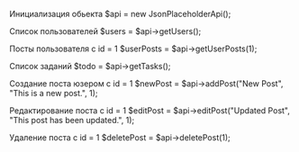 Инициализация обьекта
$api = new JsonPlaceholderApi();

Список пользователей
$users = $api->getUsers();

Посты пользователя с id = 1
$userPosts = $api->getUserPosts(1);

Список заданий
$todo = $api->getTasks();

Создание поста юзером с id = 1
$newPost = $api->addPost("New Post", "This is a new post.", 1);

Редактирование поста с id = 1
$editPost = $api->editPost("Updated Post", "This post has been updated.", 1);

Удаление поста с id = 1
$deletePost = $api->deletePost(1);

